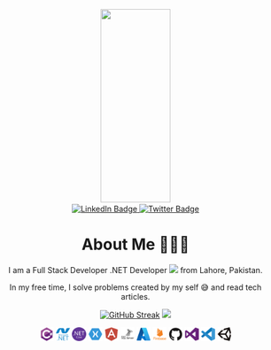 <div id="header" align="center">
  <img src="https://media.giphy.com/media/dWesBcTLavkZuG35MI/giphy.gif" width="50%" height="350"/>
  
</div>
<div id="badges" align="center">
  <a href="https://www.linkedin.com/in/muhammadjazabnajeeb/">
  <img src="https://img.shields.io/badge/LinkedIn-blue?style=for-the-badge&logo=linkedin&logoColor=white" alt="LinkedIn Badge"/>
  </a>
   <a href="https://twitter.com/jazab1">
  <img src="https://img.shields.io/badge/Twitter-blue?style=for-the-badge&logo=twitter&logoColor=white" alt="Twitter Badge"/>
  </a>
</div>
<div id="header" align="center">
  <h1>About Me 👨🏼‍💻</h1>
<p> I am a Full Stack Developer .NET Developer <img src="https://media.giphy.com/media/WUlplcMpOCEmTGBtBW/giphy.gif" width="40"> from Lahore, Pakistan. </p>

<p> In my free time, I solve problems created by my self 😅 and read tech articles.</p>
  
[![GitHub Streak](https://github-readme-streak-stats.herokuapp.com/?user=MuhammadJazab&currStreakNum=2FD3EB&fire=pink&sideLabels=F00&date_format=[Y.]n.j)](https://git.io/streak-stats)
![](https://komarev.com/ghpvc/?username=your-github-MuhammadJazab&label=PROFILE+VIEWS)
  
 <div dir="auto">
   <img src="https://github.com/devicons/devicon/blob/master/icons/csharp/csharp-original.svg" alt="C#" width="5%"/>
   <img src="https://github.com/devicons/devicon/blob/master/icons/dot-net/dot-net-plain-wordmark.svg" alt=".NET" width="5%"/>
    <img src="https://github.com/devicons/devicon/blob/master/icons/dotnetcore/dotnetcore-original.svg" alt=".NET CORE" width="5%"/>
   <img src="https://github.com/devicons/devicon/blob/master/icons/xamarin/xamarin-original.svg" alt="Xamarin" width="5%"/>
   <img src="https://github.com/devicons/devicon/blob/master/icons/angularjs/angularjs-plain.svg" alt="Angular" width="5%"/> 
    <img src="https://github.com/devicons/devicon/blob/master/icons/microsoftsqlserver/microsoftsqlserver-plain-wordmark.svg" alt="SQL Management Studio" width="5%"/>
   <img src="https://github.com/devicons/devicon/blob/master/icons/azure/azure-original.svg" alt="Azure" width="5%"/>
    <img src="https://github.com/devicons/devicon/blob/master/icons/firebase/firebase-plain-wordmark.svg" alt="Firebase" width="5%"/>
    <img src="https://github.com/devicons/devicon/blob/master/icons/github/github-original.svg" alt="GitHub" width="5%"/>
   <img src="https://github.com/devicons/devicon/blob/master/icons/visualstudio/visualstudio-plain.svg" alt="Visual Studio" width="5%"/>
   <img src="https://github.com/devicons/devicon/blob/master/icons/vscode/vscode-original.svg" alt="Visual Studio Code" width="5%"/>
   <img src="https://github.com/devicons/devicon/blob/master/icons/unity/unity-original.svg" alt="Unity" width="5%"/>
  </div>
</div>
